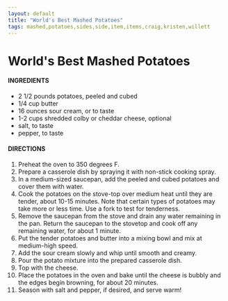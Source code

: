 ```yaml
---
layout: default
title: "World's Best Mashed Potatoes"
tags: mashed,potatoes,sides,side,item,items,craig,kristen,willett
---
```

# World's Best Mashed Potatoes

#### INGREDIENTS
- 2 1/2 pounds potatoes, peeled and cubed
- 1/4 cup butter
- 16 ounces sour cream, or to taste
- 1-2 cups shredded colby or cheddar cheese, optional
- salt, to taste
- pepper, to taste

#### DIRECTIONS
1. Preheat the oven to 350 degrees F.
2. Prepare a casserole dish by spraying it with non-stick cooking spray.
3. In a medium-sized saucepan, add the peeled and cubed potatoes and cover them with water.
4. Cook the potatoes on the stove-top over medium heat until they are tender, about 10-15 minutes. Note that certain types of potatoes may take more or less time. Use a fork to test for tenderness.
5. Remove the saucepan from the stove and drain any water remaining in the pan. Return the saucepan to the stovetop and cook off any remaining water, for about 1 minute.
6. Put the tender potatoes and butter into a mixing bowl and mix at medium-high speed.
7. Add the sour cream slowly and whip until smooth and creamy.
8. Pour the potato mixture into the prepared casserole dish.
9. Top with the cheese.
10. Place the potatoes in the oven and bake until the cheese is bubbly and the edges begin browning, for about 20 minutes.
11. Season with salt and pepper, if desired, and serve warm!
